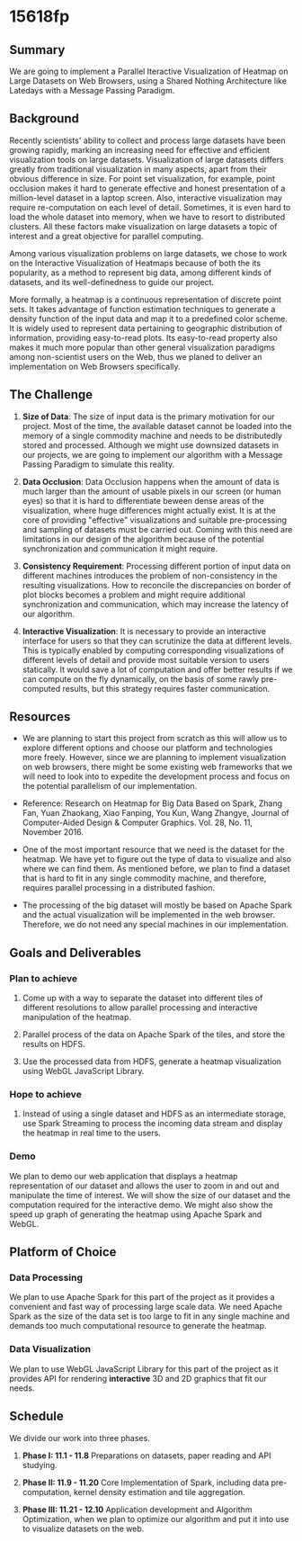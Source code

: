 # 15618fp

## Summary

We are going to implement a Parallel Iteractive Visualization of Heatmap on Large Datasets on Web Browsers, using a Shared Nothing Architecture like Latedays with a Message Passing Paradigm.

## Background

Recently scientists' ability to collect and process large datasets have been growing rapidly, marking an increasing need for effective and efficient visualization tools on large datasets. Visualization of large datasets differs greatly from traditional visualization in many aspects, apart from their obvious difference in size. For point set visualization, for example, point occlusion makes it hard to generate effective and honest presentation of a million-level dataset in a laptop screen. Also, interactive visualization may require re-computation on each level of detail. Sometimes, it is even hard to load the whole dataset into memory, when we have to resort to distributed clusters. All these factors make visualization on large datasets a topic of interest and a great objective for parallel computing.

Among various visualization problems on large datasets, we chose to work on the Interactive Visualization of Heatmaps because of both the its popularity, as a method to represent big data, among different kinds of datasets, and its well-definedness to guide our project.

More formally, a heatmap is a continuous representation of discrete point sets. It takes advantage of function estimation techniques to generate a density function of the input data and map it to a predefined color scheme. It is widely used to represent data pertaining to geographic distribution of information, providing easy-to-read plots. Its easy-to-read property also makes it much more popular than other general visualization paradigms among non-scientist users on the Web, thus we planed to deliver an implementation on Web Browsers specifically.

## The Challenge
1. **Size of Data**:
The size of input data is the primary motivation for our project. Most of the time, the available dataset cannot be loaded into the memory of a single commodity machine and needs to be distributedly stored and processed. Although we might use downsized datasets in our projects, we are going to implement our algorithm with a Message Passing Paradigm to simulate this reality.

1. **Data Occlusion**:
Data Occlusion happens when the amount of data is much larger than the amount of usable pixels in our screen (or human eyes) so that it is hard to differentiate beween dense areas of the visualization, where huge differences might actually exist. It is at the core of providing "effective" visualizations and suitable pre-processing and sampling of datasets must be carried out. Coming with this need are limitations in our design of the algorithm because of the potential synchronization and communication it might require.

1. **Consistency Requirement**:
Processing different portion of input data on different machines introduces the problem of non-consistency in the resulting visualizations. How to reconcile the discrepancies on border of plot blocks becomes a problem and might require additional synchronization and communication, which may increase the latency of our algorithm.

1. **Interactive Visualization**:
It is necessary to provide an interactive interface for users so that they can scrutinize the data at different levels. This is typically enabled by computing corresponding visualizations of different levels of detail and provide most suitable version to users statically. It would save a lot of computation and offer better results if we can compute on the fly dynamically, on the basis of some rawly pre-computed results, but this strategy requires faster communication.

## Resources

* We are planning to start this project from scratch as this will allow us to explore different options and choose our platform and technologies more freely. However, since we are planning to implement visualization on web browsers, there might be some existing web frameworks that we will need to look into to expedite the development process and focus on the potential parallelism of our implementation.

* Reference: Research on Heatmap for Big Data Based on Spark, Zhang Fan, Yuan Zhaokang, Xiao Fanping, You Kun, Wang Zhangye, Journal of Computer-Aided Design & Computer Graphics. Vol. 28, No. 11, November 2016.

* One of the most important resource that we need is the dataset for the heatmap. We have yet to figure out the type of data to visualize and also where we can find them. As mentioned before, we plan to find a dataset that is hard to fit in any single commodity machine, and therefore, requires parallel processing in a distributed fashion.

* The processing of the big dataset will mostly be based on Apache Spark and the actual visualization will be implemented in the web browser. Therefore, we do not need any special machines in our implementation.

## Goals and Deliverables

### Plan to achieve

1. Come up with a way to separate the dataset into different tiles of different resolutions to allow parallel processing and interactive manipulation of the heatmap.

1. Parallel process of the data on Apache Spark of the tiles, and store the results on HDFS.

1. Use the processed data from HDFS, generate a heatmap visualization using WebGL JavaScript Library.

### Hope to achieve

1. Instead of using a single dataset and HDFS as an intermediate storage, use Spark Streaming to process the incoming data stream and display the heatmap in real time to the users.

### Demo

We plan to demo our web application that displays a heatmap representation of our dataset and allows the user to zoom in and out and manipulate the time of interest. We will show the size of our dataset and the computation required for the interactive demo. We might also show the speed up graph of generating the heatmap using Apache Spark and WebGL.

## Platform of Choice

### Data Processing

We plan to use Apache Spark for this part of the project as it provides a convenient and fast way of processing large scale data. We need Apache Spark as the size of the data set is too large to fit in any single machine and demands too much computational resource to generate the heatmap.

### Data Visualization

We plan to use WebGL JavaScript Library for this part of the project as it provides API for rendering **interactive** 3D and 2D graphics that fit our needs. 

## Schedule

We divide our work into three phases.

1. **Phase I: 11.1 - 11.8** Preparations on datasets, paper reading and API studying.

2. **Phase II: 11.9 - 11.20** Core Implementation of Spark, including data pre-computation, kernel density estimation and tile aggregation.

3. **Phase III: 11.21 - 12.10** Application development and Algorithm Optimization, when we plan to optimize our algorithm and put it into use to visualize datasets on the web.
